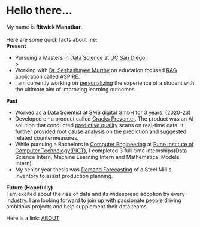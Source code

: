 <h1>
    Hello there...
</h1>

My name is <b>Ritwick Manatkar</b>.<br><br>
Here are some quick facts about me: <br>
<b>Present</b>
<ul>
    <li> Pursuing a Masters in <u>Data Science</u> at <a href="https://ucsd.edu/">UC San 
Diego</a>. </li>>
    <li> Working with <a href="https://datascience.ucsd.edu/people/seshashayee-sesh-murthy/">Dr. Seshashayee Murthy</a> on education focused <a href="https://blogs.
nvidia.
com/blog/what-is-retrieval-augmented-generation/">RAG</a> application called ASPIRE. </li>
    <li> I am currently working on <u>personalizing</u> the experience of a student with the ultimate 
aim of improving learning  outcomes. </li>
</ul>

<b>Past</b>
<ul>
    <li> Worked as a <u>Data Scientist</u> at <a href="https://www.sms-group.
com/en-us/company/our-brands/sms-digital">SMS digital GmbH</a> for <u>3 years</u>. (2020-23)</li>
    <li> Developed on a product called <a href="https://www.sms-group.
com/services/lifecycle-partnership/digital-quality-enhancement-for-continuous-casting">Cracks Preventer</a>. The product was an AI solution 
that conducted <u>predictive quality</u> scans on real-time data. It further provided <u>root cause 
analysis</u> on the prediction and suggested related countermeasures.</li>
    <li> While pursuing a Bachelors in <u>Computer Engineering</u> at <a href="https://pict.edu/">Pune Institute of 
Computer Technology(PICT)</a>, I completed 3 full-time internships(Data Science Intern, 
Machine Learning Intern and Mathematical Models Intern). </li>
    <li> My senior year thesis was <u>Demand Forecasting</u> of a Steel Mill's Inventory to assist 
production planning.</li>
</ul>

<b>Future (Hopefully) </b><br>
I am excited about the rise of data and its widespread adoption by every industry. I am looking 
forward to join up with passionate people driving ambitious projects and help supplement their 
data teams.


Here is a link: <a href="https://ritwickmanatkar.github.io/blog/technical/about/"> ABOUT </a>